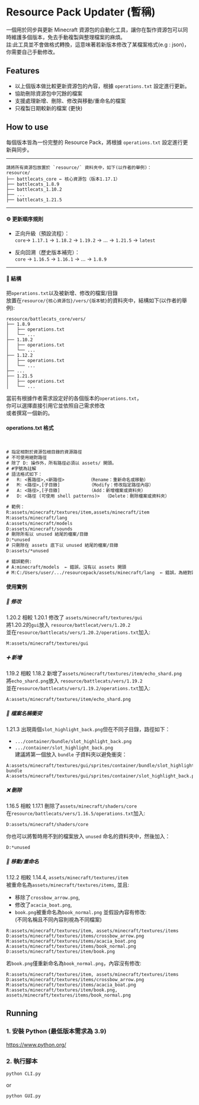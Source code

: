 # Resource Pack Updater (暫稱)

一個用於同步與更新 Minecraft 資源包的自動化工具，讓你在製作資源包可以同時維護多個版本，免去手動複製與整理檔案的麻煩。<br>
註:此工具並不會做格式轉換，這意味著若新版本修改了某檔案格式(e.g : json)，你需要自己手動修改。

## Features
- 以上個版本做比較更新資源包的內容，根據 `operations.txt` 設定進行更新。
- 協助刪除資源包中冗餘的檔案
- 支援處理新增、刪除、修改與移動/重命名的檔案
- 只複製日期較新的檔案 (更快)

## How to use

每個版本皆為一份完整的 Resource Pack，將根據 `operations.txt` 設定進行更新與同步。

---

```
請將所有資源包放置於 `resource/` 資料夾中，如下(以作者的舉例)：
resource/
├── battlecats_core ← 核心資源包（版本1.17.1）
├── battlecats_1.8.9
├── battlecats_1.10.2
├── ...
├── battlecats_1.21.5
```

---

#### ⚙️ 更新順序規則

- 正向升級（預設流程）：  
  `core`→ `1.17.1` → `1.18.2` → `1.19.2` → ... → `1.21.5` → `latest`

- 反向回溯（歷史版本補完）：  
  `core` → `1.16.5` → `1.16.1` → ... → `1.8.9`

---

#### 📄 結構

把`operations.txt`以及被新增、修改的檔案/目錄<br>
放置在`resource/{核心資源包}/vers/{版本號}`的資料夾中，結構如下(以作者的舉例):
```
resource/battlecats_core/vers/
├── 1.8.9
│   ├── operations.txt
│   └── ...
├── 1.10.2
│   ├── operations.txt
│   └── ...
├── 1.12.2
│   ├── operations.txt
│   └── ...
├── ...
├── 1.21.5
│   ├── operations.txt
│   └── ...
```
當前有根據作者需求設定好的各個版本的`operations.txt`，<br>
你可以選擇直接引用它並依照自己需求修改<br>
或者撰寫一個新的。<br>
#### operations.txt 格式
<br>

```txt
# 指定相對於資源包根目錄的資源路徑
# 不可使用絕對路徑
# 除了 D: 操作外，所有路徑必須以 assets/ 開頭。
# #字號為註解
# 語法格式如下：
#   R: <舊路徑>,<新路徑>         （Rename：重新命名或移動）
#   M: <路徑>,[子目錄]           （Modify：修改指定路徑內容）
#   A: <路徑>,[子目錄]           （Add：新增檔案或資料夾）
#   D: <路徑 (可使用 shell patterns)>  （Delete：刪除檔案或資料夾）

# 範例：
R:assets/minecraft/textures/item,assets/minecraft/item
M:assets/minecraft/lang
A:assets/minecraft/models
D:assets/minecraft/sounds
# 刪除所有以 unused 結尾的檔案/目錄
D:*unused
# 只刪除在 assets 底下以 unused 結尾的檔案/目錄
D:assets/*unused

# 錯誤範例:
# A:minecraft/models  ← 錯誤，沒有以 assets 開頭
# M:C:/Users/user/.../resourcepack/assets/minecraft/lang  ← 錯誤，為絕對路徑
```

#### 使用實例
##### 📁 修改 
1.20.2 相較 1.20.1 修改了 `assets/minecraft/textures/gui`<br>
將1.20.2的`gui`放入 `resource/battlecat/vers/1.20.2`<br>
並在`resource/battlecats/vers/1.20.2/operations.txt`加入:
```
M:assets/minecraft/textures/gui
```
##### ➕ 新增
1.19.2 相較 1.18.2 新增了`assets/minecraft/textures/item/echo_shard.png`<br>
將`echo_shard.png`放入 `resource/battlecats/vers/1.19.2`<br>
並在`resource/battlecats/vers/1.19.2/operations.txt`加入:
```
A:assets/minecraft/textures/item/echo_shard.png
```
##### 🧩 檔案名稱衝突
1.21.3 出現兩個`slot_highlight_back.png`但在不同子目錄，路徑如下：<br>
- `.../container/bundle/slot_highlight_back.png`<br>
- `.../container/slot_highlight_back.png`<br>
建議將第一個放入 `bundle` 子資料夾以避免衝突：<br>
```
A:assets/minecraft/textures/gui/sprites/container/bundle/slot_highlight_back.png, bundle
A:assets/minecraft/textures/gui/sprites/container/slot_highlight_back.png
```
##### ❌ 刪除
1.16.5 相較 1.17.1 刪除了`assets/minecraft/shaders/core`<br>
在`resource/battlecats/vers/1.16.5/operations.txt`加入:
```
D:assets/minecraft/shaders/core
```
你也可以將暫時用不到的檔案放入 `unused` 命名的資料夾中，然後加入：<br>
```
D:*unused
```
##### 🔁 移動/重命名
1.12.2 相較 1.14.4, `assets/minecraft/textures/item`<br>
被重命名為`assets/minecraft/textures/items`, 並且:<br>
- 移除了`crossbow_arrow.png`,<br>
- 修改了`acacia_boat.png`,<br>
- `book.png`被重命名為`book_normal.png` 並假設內容有修改:<br>
(不同名稱且不同內容則視為不同檔案)
```
R:assets/minecraft/textures/item, assets/minecraft/textures/items
D:assets/minecraft/textures/items/crossbow_arrow.png
M:assets/minecraft/textures/items/acacia_boat.png
A:assets/minecraft/textures/items/book_normal.png
D:assets/minecraft/textures/item/book.png
```
若`book.png`僅重新命名為`book_normal.png`，內容沒有修改:
```
R:assets/minecraft/textures/item, assets/minecraft/textures/items
D:assets/minecraft/textures/items/crossbow_arrow.png
M:assets/minecraft/textures/items/acacia_boat.png
R:assets/minecraft/textures/item/book.png, assets/minecraft/textures/items/book_normal.png
```

## Running
### 1. 安裝 Python (最低版本需求為 3.9)
https://www.python.org/

### 2. 執行腳本
```sh
python CLI.py
```
or
```sh
python GUI.py
```
